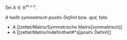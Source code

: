 Sei $A \in \mathbb{R}^{m \times n}$.

$A$ heißt *symmetrisch positiv Definit* bzw. *spd*, falls
- $A$ [[zettel/Matrix/Symmetrische Matrix|symmetrisch]]
- $A$ [[zettel/Matrix/Indefinitheit#^q|positv Definit]]